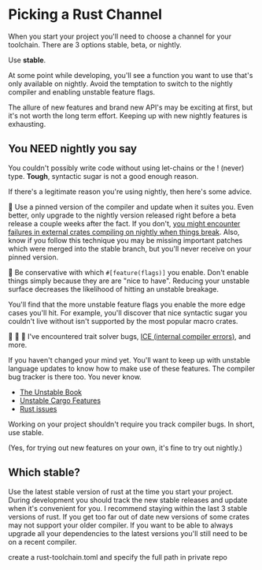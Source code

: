 # Picking a Rust Channel

When you start your project you'll need to choose a channel for your toolchain. There are 3 options stable, beta, or nightly.

Use **stable**.

At some point while developing, you'll see a function you want to use that's only available on nightly.
Avoid the temptation to switch to the nightly compiler and enabling unstable feature flags.

The allure of new features and brand new API's may be exciting at first, but it's not worth the long term effort.
Keeping up with new nightly features is exhausting.

## You NEED nightly you say

You couldn't possibly write code without using let-chains or the ! (never) type.
**Tough**, syntactic sugar is not a good enough reason.

If there's a legitimate reason you're using nightly, then here's some advice.

📌 Use a pinned version of the compiler and update when it suites you.
Even better, only upgrade to the nightly version released right before a beta release a couple weeks after the fact.
If you don't, [you might encounter failures in external crates compiling on nightly when things break](https://github.com/tkaitchuck/aHash/issues/200).
Also, know if you follow this technique you may be missing important patches which were merged into the stable branch,
but you'll never receive on your pinned version.

🚩 Be conservative with which `#[feature(flags)]` you enable.
Don't enable things simply because they are are "nice to have".
Reducing your unstable surface decreases the likelihood of hitting an unstable breakage.

You'll find that the more unstable feature flags you enable the more edge cases you'll hit.
For example, you'll discover that nice syntactic sugar you couldn't live without isn't supported by the most popular macro crates.

🦀 🧊 🐛 I've encountered trait solver bugs, [ ICE (internal compiler errors)](https://github.com/rust-lang/glacier), and more.

If you haven't changed your mind yet.
You'll want to keep up with unstable language updates to know how to make use of these features.
The compiler bug tracker is there too. You never know.

- [The Unstable Book](https://doc.rust-lang.org/unstable-book/)
- [Unstable Cargo Features](https://doc.rust-lang.org/cargo/reference/unstable.html)
- [Rust issues](https://github.com/rust-lang/rust/issues)

Working on your project shouldn't require you track compiler bugs. In short, use stable.

(Yes, for trying out new features on your own, it's fine to try out nightly.)

## Which stable?

Use the latest stable version of rust at the time you start your project.
During development you should track the new stable releases and update when it's convenient for you.
I recommend staying within the last 3 stable versions of rust.
If you get too far out of date new versions of some crates may not support your older compiler.
If you want to be able to always upgrade all your dependencies to the latest versions you'll still need to be on a recent compiler.


create a rust-toolchain.toml and specify the full path in private repo
